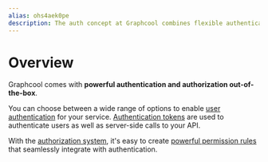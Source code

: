 ```yaml
---
alias: ohs4aek0pe
description: The auth concept at Graphcool combines flexible authentication with powerful authorization solutions. Use Auth0, Firebase Auth or any Social Login
---
```


# Overview

Graphcool comes with **powerful authentication and authorization out-of-the-box**.

You can choose between a wide range of options to enable  [user authentication](!alias-geekae9gah) for your service. [Authentication tokens](!alias-eip7ahqu5o) are used to authenticate users as well as server-side calls to your API.

With the [authorization system](!alias-iegoo0heez), it's easy to create [powerful permission rules](!alias-iox3aqu0ee) that seamlessly integrate with authentication.

